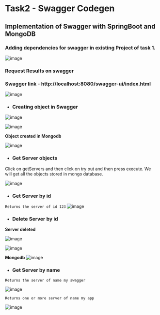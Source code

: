 # Task2 - Swagger Codegen
## Implementation of Swagger with SpringBoot and MongoDB
### Adding dependencies for swagger in existing Project of task 1.

![image](https://user-images.githubusercontent.com/66437295/228854017-db217ea1-1452-4e61-bc98-d95dcf4ecd9f.png)


### Request Results on swagger
### Swagger link - http://localhost:8080/swagger-ui/index.html

![image](https://user-images.githubusercontent.com/66437295/228633092-3547feb8-d7ce-4054-ae75-f572bfbd8a91.png)

- <h3> Creating object in Swagger</h3>

![image](https://user-images.githubusercontent.com/66437295/228634664-256517dd-1c30-4375-86f3-40e055b8fdab.png)

![image](https://user-images.githubusercontent.com/66437295/228635011-c40c8b6e-b86b-42d5-8cd9-8f9fd7f8f733.png)


<b>Object created in Mongodb</b>

![image](https://user-images.githubusercontent.com/66437295/228635735-3705df41-7ab8-4908-b1e4-c038d2f43a75.png)

- <h3> Get Server objects </h3>

Click on getServers and then click on try out and then press execute. We will get all the objects stored in mongo database.

![image](https://user-images.githubusercontent.com/66437295/228637225-6daf0a1f-3b84-4fde-827f-849541582cbd.png)


- <h3> Get Server by id </h3>

``` Returns the server of id 123 ```
![image](https://user-images.githubusercontent.com/66437295/228638681-6f4b985d-25c8-4bef-b81b-6d6729460a2f.png)


-  <h3> Delete Server by id </h3>

<b> Server deleted </b>

![image](https://user-images.githubusercontent.com/66437295/228639294-db7fec84-619b-4c27-a836-5b74a0645ec9.png)

![image](https://user-images.githubusercontent.com/66437295/228639674-8bc3c2ad-21ec-4285-b0a3-e7edaaace81f.png)

<b> Mongodb </b>
![image](https://user-images.githubusercontent.com/66437295/228639945-55d28e2e-a89d-424c-bf6a-9a8ab413557f.png)



- <h3> Get Server by name </h3>

``` Returns the server of name my swagger ```

![image](https://user-images.githubusercontent.com/66437295/228646553-4d0f4bfc-708a-4e52-bd09-01a620b2e05f.png)


``` Returns one or more server of name my app ```

![image](https://user-images.githubusercontent.com/66437295/228644102-85e60d0a-0637-4099-b52c-57eb369a2be6.png)



